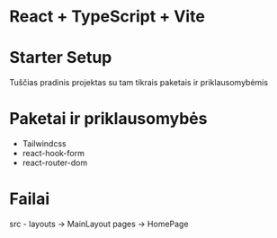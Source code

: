 # React + TypeScript + Vite

# Starter Setup

Tuščias pradinis projektas su tam tikrais paketais ir priklausomybėmis

# Paketai ir priklausomybės

<ul>
  <li>Tailwindcss</li>
  <li>react-hook-form</li>
  <li>react-router-dom</li>
</ul>

# Failai

src -
layouts -> MainLayout
pages -> HomePage
